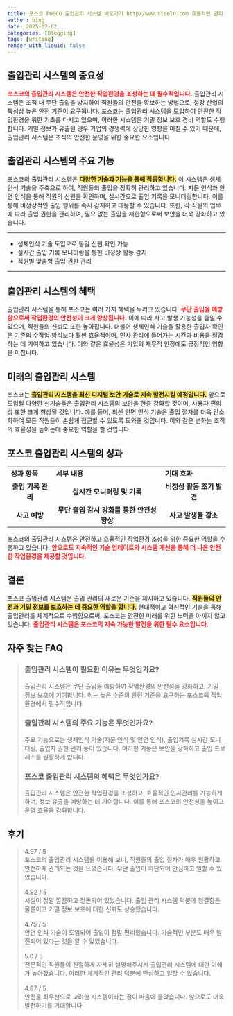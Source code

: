 ```yaml
---
title: 포스코 POSCO 출입관리 시스템 바로가기 http//www.steeln.com 효율적인 관리
author: bing
date: 2025-02-02
categories: [Blogging]
tags: [writing]
render_with_liquid: false
---
```



<h2 id='출입관리 시스템의 중요성'>출입관리 시스템의 중요성</h2>

<p><b><span style="color: #ee2323;">포스코의 출입관리 시스템은 안전한 작업환경을 조성하는 데 필수적입니다.</span></b> 출입관리 시스템은 조직 내 무단 출입을 방지하여 직원들의 안전을 확보하는 방법으로, 철강 산업의 특성상 높은 안전 기준이 요구됩니다. 포스코는 출입관리 시스템을 도입하여 안전한 작업환경을 위한 기초를 다지고 있으며, 이러한 시스템은 기밀 정보 보호 경비 역할도 수행합니다. 기밀 정보가 유출될 경우 기업의 경쟁력에 상당한 영향을 미칠 수 있기 때문에, 출입관리 시스템은 조직의 안전한 운영을 위한 중요한 요소입니다.</p>

<h2 id='출입관리 시스템의 주요 기능'>출입관리 시스템의 주요 기능</h2>

<p>포스코의 출입관리 시스템은 <b><span style="background-color: #ffe066;">다양한 기술과 기능을 통해 작동합니다.</span></b> 이 시스템은 생체인식 기술을 주축으로 하여, 직원들의 출입을 정확히 관리하고 있습니다. 지문 인식과 안면 인식을 통해 직원의 신원을 확인하며, 실시간으로 출입 기록을 모니터링합니다. 이를 통해 비정상적인 출입 행위를 즉시 감지하고 대응할 수 있습니다. 또한, 각 직원의 업무에 따라 출입 권한을 관리하여, 필요 없는 출입을 제한함으로써 보안을 더욱 강화하고 있습니다.</p>

<hr />

<ul>
    <li>생체인식 기술 도입으로 동일 신원 확인 가능</li>
    <li>실시간 출입 기록 모니터링을 통한 비정상 활동 감지</li>
    <li>직원별 맞춤형 출입 권한 관리</li>
</ul>

<hr />

<h2 id='출입관리 시스템의 혜택'>출입관리 시스템의 혜택</h2>

<p>출입관리 시스템을 통해 포스코는 여러 가지 혜택을 누리고 있습니다. <b><span style="color: #ee2323;">무단 출입을 예방함으로써 작업환경의 안전성이 크게 향상됩니다.</span></b> 이에 따라 사고 발생 가능성을 줄일 수 있으며, 직원들의 신뢰도 또한 높아집니다. 더불어 생체인식 기술을 활용한 출입자 확인은 기존의 수작업 방식보다 훨씬 효율적이며, 인사 관리에 들어가는 시간과 비용을 절감하는 데 기여하고 있습니다. 이와 같은 효율성은 기업의 재무적 안정에도 긍정적인 영향을 미칩니다.</p>

<h2 id='미래의 출입관리 시스템'>미래의 출입관리 시스템</h2>

<p>포스코는 <b><span style="background-color: #ffe066;">출입관리 시스템을 최신 디지털 보안 기술로 지속 발전시킬 예정입니다.</span></b> 앞으로 도입될 다양한 신기술들은 출입관리 시스템의 보안을 한층 강화할 것이며, 사용자 편의성 또한 크게 향상될 것입니다. 예를 들어, 최신 안면 인식 기술은 출입 절차를 더욱 간소화하여 모든 직원들이 손쉽게 접근할 수 있도록 도와줄 것입니다. 이와 같은 변화는 조직의 효율성을 높이는데 중요한 역할을 할 것입니다.</p>

<h2 id='포스코 출입관리 시스템의 성과'>포스코 출입관리 시스템의 성과</h2>

<table>
    <tr>
        <td><b>성과 항목</b></td>
        <td><b>세부 내용</b></td>
        <td><b>기대 효과</b></td>
    </tr>
    <tr>
        <td style="text-align: center; height: 17px;"><b>출입 기록 관리</b></td>
        <td style="text-align: center; height: 17px;"><b>실시간 모니터링 및 기록</b></td>
        <td style="text-align: center; height: 17px;"><b>비정상 활동 조기 발견</b></td>
    </tr>
    <tr>
        <td style="text-align: center; height: 17px;"><b>사고 예방</b></td>
        <td style="text-align: center; height: 17px;"><b>무단 출입 감시 강화를 통한 안전성 향상</b></td>
        <td style="text-align: center; height: 17px;"><b>사고 발생률 감소</b></td>
    </tr>
</table>

<p>포스코의 출입관리 시스템은 안전하고 효율적인 작업환경 조성을 위한 중요한 역할을 수행하고 있습니다. <b><span style="color: #ee2323;">앞으로도 지속적인 기술 업데이트와 시스템 개선을 통해 더 나은 안전한 작업환경을 제공할 것입니다.</span></b></p>

<h2 id='결론'>결론</h2>

<p>포스코 출입관리 시스템은 출입 관리의 새로운 기준을 제시하고 있습니다. <b><span style="background-color: #ffe066;">직원들의 안전과 기밀 정보를 보호하는 데 중요한 역할을 합니다.</span></b> 현대적이고 혁신적인 기술을 통해 출입관리를 체계적으로 수행함으로써, 포스코는 안전한 미래를 위한 노력을 아끼지 않고 있습니다. <b><span style="color: #ee2323;">출입관리 시스템은 포스코의 지속 가능한 발전을 위한 필수 요소입니다.</span></b></p>


<h2 id='자주_찾는_FAQ'>자주 찾는 FAQ</h2>
<div itemscope="" itemtype="https://schema.org/FAQPage"> 
<blockquote> 
<div itemscope="" itemprop="mainEntity" itemtype="https://schema.org/Question"> 
<h3 itemprop="name">출입관리 시스템이 필요한 이유는 무엇인가요?</h3> 
<div itemscope="" itemprop="acceptedAnswer" itemtype="https://schema.org/Answer"> 
<span itemprop="text"> 
<p>출입관리 시스템은 무단 출입을 예방하여 작업환경의 안전성을 강화하고, 기밀 정보 보호에 기여합니다. 이는 높은 수준의 안전 기준을 요구하는 포스코의 작업환경에서 필수적입니다.</p> 
</span> 
</div> 
</div> 
<div itemscope="" itemprop="mainEntity" itemtype="https://schema.org/Question"> 
<h3 itemprop="name">출입관리 시스템의 주요 기능은 무엇인가요?</h3> 
<div itemscope="" itemprop="acceptedAnswer" itemtype="https://schema.org/Answer"> 
<span itemprop="text"> 
<p>주요 기능으로는 생체인식 기술(지문 인식 및 안면 인식), 출입기록 실시간 모니터링, 출입자 권한 관리 등이 있습니다. 이러한 기능은 보안을 강화하고 출입 프로세스를 원활하게 합니다.</p> 
</span> 
</div> 
</div> 
<div itemscope="" itemprop="mainEntity" itemtype="https://schema.org/Question"> 
<h3 itemprop="name">포스코 출입관리 시스템의 혜택은 무엇인가요?</h3> 
<div itemscope="" itemprop="acceptedAnswer" itemtype="https://schema.org/Answer"> 
<span itemprop="text"> 
<p>출입관리 시스템은 안전한 작업환경을 조성하고, 효율적인 인사관리를 가능하게 하며, 정보 유출을 예방하는 데 기여합니다. 이를 통해 포스코의 안전성을 높이고 운영 효율을 강화합니다.</p> 
</span> 
</div> 
</div> 
</blockquote> 
</div>
<h2 id='후기'>후기</h2>
<div itemscope itemtype="https://schema.org/Product">
  <blockquote>
  <div itemprop="review" itemscope itemtype="https://schema.org/Review">
      <div itemprop="reviewRating" itemscope itemtype="https://schema.org/Rating"> <span itemprop="ratingValue">4.97</span> / <span itemprop="bestRating">5</span> </div>
      <span itemprop="reviewBody">포스코의 출입관리 시스템을 이용해 보니, 직원들의 출입 절차가 매우 원활하고 안전하게 관리되는 것을 느꼈습니다. 무단 출입이 차단되어 안심하고 일할 수 있었습니다.</span>
  </div>
  <br>
  <div itemprop="review" itemscope itemtype="https://schema.org/Review">
      <div itemprop="reviewRating" itemscope itemtype="https://schema.org/Rating"> <span itemprop="ratingValue">4.92</span> / <span itemprop="bestRating">5</span> </div>
      <span itemprop="reviewBody">시설이 정말 깔끔하고 정돈되어 있었습니다. 출입 관리 시스템 덕분에 청결함은 물론이고 기밀 정보 보호에 대한 신뢰도 상승했습니다.</span>
  </div>
  <br>
  <div itemprop="review" itemscope itemtype="https://schema.org/Review">
      <div itemprop="reviewRating" itemscope itemtype="https://schema.org/Rating"> <span itemprop="ratingValue">4.75</span> / <span itemprop="bestRating">5</span> </div>
      <span itemprop="reviewBody">안면 인식 기술이 도입되어 출입이 정말 편리했습니다. 기술적인 부분도 매우 발전되어 있다는 것을 알 수 있었습니다.</span>
  </div>
  <br>
  <div itemprop="review" itemscope itemtype="https://schema.org/Review">
      <div itemprop="reviewRating" itemscope itemtype="https://schema.org/Rating"> <span itemprop="ratingValue">5.0</span> / <span itemprop="bestRating">5</span> </div>
      <span itemprop="reviewBody">전문적인 직원들이 친절하게 자세히 설명해주셔서 출입관리 시스템에 대한 이해가 높아졌습니다. 이러한 체계적인 관리 덕분에 안심하고 일할 수 있습니다.</span>
  </div>
  <br>
  <div itemprop="review" itemscope itemtype="https://schema.org/Review">
      <div itemprop="reviewRating" itemscope itemtype="https://schema.org/Rating"> <span itemprop="ratingValue">4.87</span> / <span itemprop="bestRating">5</span> </div>
      <span itemprop="reviewBody">안전을 최우선으로 고려한 시스템이라는 점이 마음에 들었습니다. 앞으로도 더욱 발전하기를 기대합니다.</span>
  </div>
  </blockquote>
</div>
